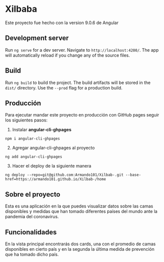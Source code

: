 # Xilbaba

Este proyecto fue hecho con la version 9.0.6 de Angular

## Development server

Run `ng serve` for a dev server. Navigate to `http://localhost:4200/`. The app will automatically reload if you change any of the source files.

## Build

Run `ng build` to build the project. The build artifacts will be stored in the `dist/` directory. Use the `--prod` flag for a production build.

## Producción

Para ejecutar mandar este proyecto en producción con GitHub pages seguir los siguientes pasos:

1. Instalar __angular-cli-ghpages__
```
npm i angular-cli-ghpages
```

2. Agregar angular-cli-ghpages al proyecto
```
ng add angular-cli-ghpages
```

3. Hacer el deploy de la siguiente manera
```
ng deploy --repo=git@github.com:Armando101/Xilbab-.git --base-href=https://armando101.github.io/Xilbab-/home
```

## Sobre el proyecto
Esta es una aplicación en la que puedes visualizar datos sobre las camas disponibles y medidas que han tomado diferentes países del mundo ante la pandemia del coronavirus.

## Funcionalidades
En la vista principal encontrarás dos cards, una con el promedio de camas disponibles en cierto país y en la segunda la última medida de prevención que ha tomado dicho país.
